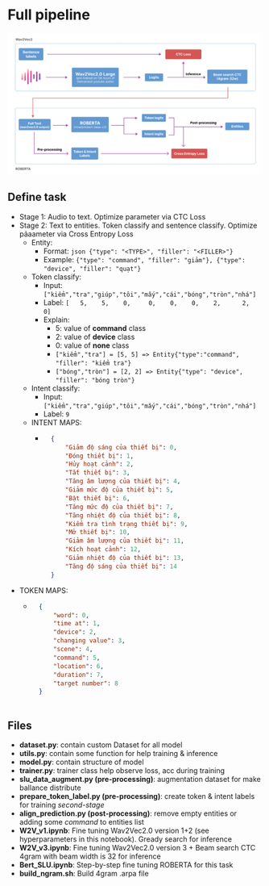# Full pipeline
![Alt text](./thumbnail/overview.png)

## Define task
- Stage 1: Audio to text. Optimize parameter via CTC Loss
- Stage 2: Text to entities. Token classify and sentence classify. Optimize pảaameter via Cross Entropy Loss
  - Entity: 
    - Format: ```json {"type": "<TYPE>", "filler": "<FILLER>"}```
    - Example: ```{"type": "command", "filler": "giảm"}, {"type": "device", "filler": "quạt"}```
  - Token classify:
    - Input: ```["kiểm","tra","giúp","tôi","mấy","cái","bóng","tròn","nhá"]```
    - Label: ```[   5,    5,    0,     0,    0,    0,    2,      2,   0]```
    - Explain: 
      - 5: value of **command** class
      - 2: value of **device** class
      - 0: value of **none** class
      - ```["kiểm","tra"] = [5, 5] => Entity{"type":"command", "filler": "kiểm tra"}```
      - ```["bóng","tròn"] = [2, 2] => Entity{"type": "device", "filler": "bóng tròn"}```
  - Intent classify:
    - Input: ```["kiểm","tra","giúp","tôi","mấy","cái","bóng","tròn","nhá"]```
    - Label: ```9```
  - INTENT MAPS:
    - ```json
        {
            "Giảm độ sáng của thiết bị": 0,
            "Đóng thiết bị": 1,
            "Hủy hoạt cảnh": 2,
            "Tắt thiết bị": 3,
            "Tăng âm lượng của thiết bị": 4,
            "Giảm mức độ của thiết bị": 5,
            "Bật thiết bị": 6,
            "Tăng mức độ của thiết bị": 7,
            "Tăng nhiệt độ của thiết bị": 8,
            "Kiểm tra tình trạng thiết bị": 9,
            "Mở thiết bị": 10,
            "Giảm âm lượng của thiết bị": 11,
            "Kích hoạt cảnh": 12,
            "Giảm nhiệt độ của thiết bị": 13,
            "Tăng độ sáng của thiết bị": 14
        }
- TOKEN MAPS:
    - ```json
        {
            "word": 0,
            "time at": 1,
            "device": 2,
            "changing value": 3,
            "scene": 4,
            "command": 5,
            "location": 6,
            "duration": 7,
            "target number": 8
        }
 
## Files
- **dataset.py**: contain custom Dataset for all model
- **utils.py**: contain some function for help training & inference
- **model.py**: contain structure of model
- **trainer.py**: trainer class help observe loss, acc during training
- **slu_data_augment.py (pre-processing)**: augmentation dataset for make ballance distribute
- **prepare_token_label.py (pre-processing)**: create token & intent labels for training *second-stage*
- **align_prediction.py (post-processing)**: remove empty entities or adding some *command* to entities list
- **W2V_v1.ipynb**: Fine tuning Wav2Vec2.0 version 1+2 (see hyperparameters in this notebook). Gready search for inference
- **W2V_v3.ipynb**: Fine tuning Wav2Vec2.0 version 3 + Beam search CTC 4gram with beam width is 32 for inference
- **Bert_SLU.ipynb**: Step-by-step fine tuning ROBERTA for this task 
- **build_ngram.sh**: Build 4gram .arpa file